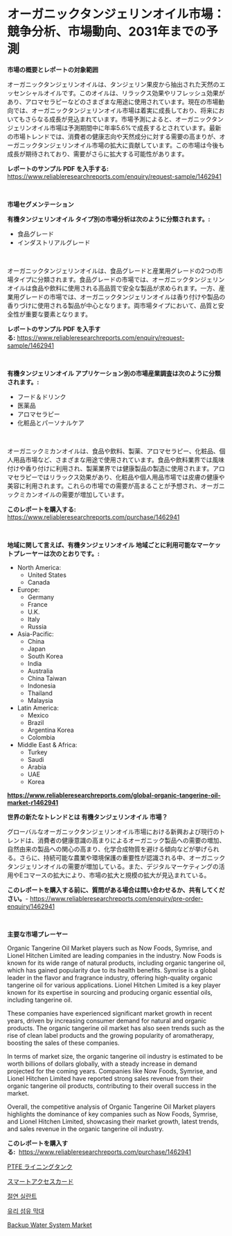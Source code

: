 <p><h1>オーガニックタンジェリンオイル市場：競争分析、市場動向、2031年までの予測</h1></p><p><strong>市場の概要とレポートの対象範囲</strong></p>
<p><p>オーガニックタンジェリンオイルは、タンジェリン果皮から抽出された天然のエッセンシャルオイルです。このオイルは、リラックス効果やリフレッシュ効果があり、アロマセラピーなどのさまざまな用途に使用されています。現在の市場動向では、オーガニックタンジェリンオイル市場は着実に成長しており、将来においてもさらなる成長が見込まれています。市場予測によると、オーガニックタンジェリンオイル市場は予測期間中に年率5.6%で成長するとされています。最新の市場トレンドでは、消費者の健康志向や天然成分に対する需要の高まりが、オーガニックタンジェリンオイル市場の拡大に貢献しています。この市場は今後も成長が期待されており、需要がさらに拡大する可能性があります。</p></p>
<p><strong>レポートのサンプル PDF を入手する:</strong> <a href="https://www.reliableresearchreports.com/enquiry/request-sample/1462941">https://www.reliableresearchreports.com/enquiry/request-sample/1462941</a></p>
<p>&nbsp;</p>
<p><strong>市場セグメンテーション</strong></p>
<p><strong>有機タンジェリンオイル タイプ別の市場分析は次のように分類されます。:</strong></p>
<p><ul><li>食品グレード</li><li>インダストリアルグレード</li></ul></p>
<p>&nbsp;</p>
<p><p>オーガニックタンジェリンオイルは、食品グレードと産業用グレードの2つの市場タイプに分類されます。食品グレードの市場では、オーガニックタンジェリンオイルは食品や飲料に使用される高品質で安全な製品が求められます。一方、産業用グレードの市場では、オーガニックタンジェリンオイルは香り付けや製品の香りづけに使用される製品が中心となります。両市場タイプにおいて、品質と安全性が重要な要素となります。</p></p>
<p><strong>レポートのサンプル PDF を入手する:</strong>&nbsp;<a href="https://www.reliableresearchreports.com/enquiry/request-sample/1462941">https://www.reliableresearchreports.com/enquiry/request-sample/1462941</a></p>
<p>&nbsp;</p>
<p><strong> 有機タンジェリンオイル アプリケーション別の市場産業調査は次のように分類されます。:</strong></p>
<p><ul><li>フード＆ドリンク</li><li>医薬品</li><li>アロマセラピー</li><li>化粧品とパーソナルケア</li></ul></p>
<p>&nbsp;</p>
<p><p>オーガニックミカンオイルは、食品や飲料、製薬、アロマセラピー、化粧品、個人用品市場など、さまざまな用途で使用されています。食品や飲料業界では風味付けや香り付けに利用され、製薬業界では健康製品の製造に使用されます。アロマセラピーではリラックス効果があり、化粧品や個人用品市場では皮膚の健康や美容に利用されます。これらの市場での需要が高まることが予想され、オーガニックミカンオイルの需要が増加しています。</p></p>
<p><strong>このレポートを購入する:</strong>&nbsp; <a href="https://www.reliableresearchreports.com/purchase/1462941">https://www.reliableresearchreports.com/purchase/1462941</a></p>
<p>&nbsp;</p>
<p><strong>地域に関して言えば、有機タンジェリンオイル 地域ごとに利用可能なマーケットプレーヤーは次のとおりです。:</strong></p>
<p><ul>
    <li>
        North America:
        <ul>
            <li>United States</li>
            <li>Canada</li>
        </ul>
    </li>
    <li>
        Europe:
        <ul>
            <li>Germany</li>
            <li>France</li>
            <li>U.K.</li>
            <li>Italy</li>
            <li>Russia</li>
        </ul>
    </li>
    <li>
        Asia-Pacific:
        <ul>
            <li>China</li>
            <li>Japan</li>
            <li>South Korea</li>
            <li>India</li>
            <li>Australia</li>
            <li>China Taiwan</li>
            <li>Indonesia</li>
            <li>Thailand</li>
            <li>Malaysia</li>
        </ul>
    </li>
    <li>
        Latin America:
        <ul>
            <li>Mexico</li>
            <li>Brazil</li>
            <li>Argentina Korea</li>
            <li>Colombia</li>
        </ul>
    </li>
    <li>
        Middle East & Africa:
        <ul>
            <li>Turkey</li>
            <li>Saudi</li>
            <li>Arabia</li>
            <li>UAE</li>
            <li>Korea</li>
        </ul>
    </li>
    </ul></p>
<p><strong><a href="https://www.reliableresearchreports.com/global-organic-tangerine-oil-market-r1462941">https://www.reliableresearchreports.com/global-organic-tangerine-oil-market-r1462941</a></strong>&nbsp;</p>
<p><strong>世界の新たなトレンドとは 有機タンジェリンオイル 市場？</strong></p>
<p><p>グローバルなオーガニックタンジェリンオイル市場における新興および現行のトレンドは、消費者の健康意識の高まりによるオーガニック製品への需要の増加、自然由来の製品への関心の高まり、化学合成物質を避ける傾向などが挙げられる。さらに、持続可能な農業や環境保護の重要性が認識される中、オーガニックタンジェリンオイルの需要が増加している。また、デジタルマーケティングの活用やEコマースの拡大により、市場の拡大と規模の拡大が見込まれている。</p></p>
<p><strong>このレポートを購入する前に、質問がある場合は問い合わせるか、共有してください。</strong>- <a href="https://www.reliableresearchreports.com/enquiry/pre-order-enquiry/1462941">https://www.reliableresearchreports.com/enquiry/pre-order-enquiry/1462941</a></p>
<p>&nbsp;</p>
<p><strong>主要な市場プレーヤー</strong></p>
<p><p>Organic Tangerine Oil Market players such as Now Foods, Symrise, and Lionel Hitchen Limited are leading companies in the industry. Now Foods is known for its wide range of natural products, including organic tangerine oil, which has gained popularity due to its health benefits. Symrise is a global leader in the flavor and fragrance industry, offering high-quality organic tangerine oil for various applications. Lionel Hitchen Limited is a key player known for its expertise in sourcing and producing organic essential oils, including tangerine oil.</p><p>These companies have experienced significant market growth in recent years, driven by increasing consumer demand for natural and organic products. The organic tangerine oil market has also seen trends such as the rise of clean label products and the growing popularity of aromatherapy, boosting the sales of these companies.</p><p>In terms of market size, the organic tangerine oil industry is estimated to be worth billions of dollars globally, with a steady increase in demand projected for the coming years. Companies like Now Foods, Symrise, and Lionel Hitchen Limited have reported strong sales revenue from their organic tangerine oil products, contributing to their overall success in the market.</p><p>Overall, the competitive analysis of Organic Tangerine Oil Market players highlights the dominance of key companies such as Now Foods, Symrise, and Lionel Hitchen Limited, showcasing their market growth, latest trends, and sales revenue in the organic tangerine oil industry.</p></p>
<p><strong>このレポートを購入する:</strong>&nbsp;&nbsp;<a href="https://www.reliableresearchreports.com/purchase/1462941">https://www.reliableresearchreports.com/purchase/1462941</a></p>
<p><p><a href="https://github.com/lababdou/Market-Research-Report-List-3/blob/main/463833630689.md">PTFE ライニングタンク</a></p><p><a href="https://github.com/MosesSpinka1914/Market-Research-Report-List-1/blob/main/428836030688.md">スマートアクセスカード</a></p><p><a href="https://github.com/royErdmtyan906778/Market-Research-Report-List-1/blob/main/253242628089.md">절연 실란트</a></p><p><a href="https://github.com/Maeennan456456/Market-Research-Report-List-1/blob/main/497383628088.md">유리 섬유 막대</a></p><p><a href="https://github.com/kathiaseamanalvaradovlprc2h/Market-Research-Report-List-2/blob/main/backup-water-system-market.md">Backup Water System Market</a></p></p>